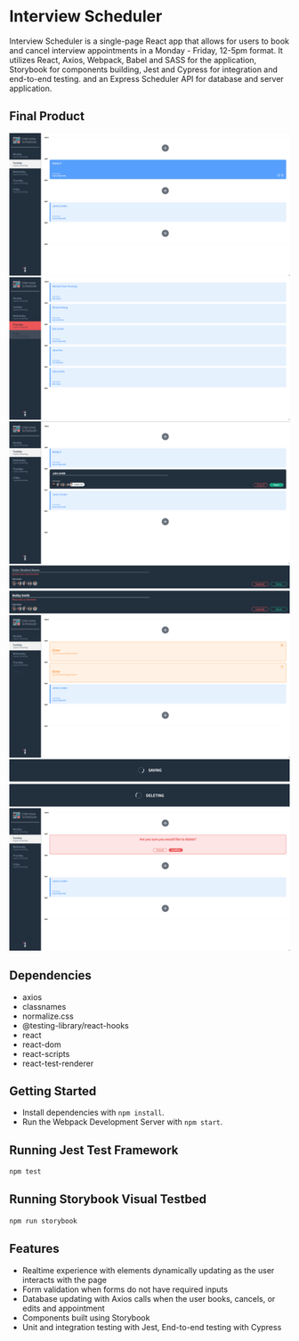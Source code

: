 # Interview Scheduler

Interview Scheduler is a single-page React app that allows for users to book and cancel interview appointments in a Monday - Friday, 12-5pm format.
It utilizes React, Axios, Webpack, Babel and SASS for the application, Storybook for components building, Jest and Cypress for integration and end-to-end testing. and an Express Scheduler API for database and server application.

## Final Product

!["Slot Showing Edit and Delete When Hovered"](https://github.com/lschan12/scheduler/blob/master/docs/Edit-Delete.png?raw=true)
!["Day List Showing Spots Remaining with specific CSS Styling"](https://github.com/lschan12/scheduler/blob/master/docs/Full-Selected.png?raw=true)
!["Interview Booking Form"](https://github.com/lschan12/scheduler/blob/master/docs/Form.png?raw=true)
!["Form Validation Showing the Relevant Error Message"](https://github.com/lschan12/scheduler/blob/master/docs/Validation.png?raw=true)
!["Error Messages"](https://github.com/lschan12/scheduler/blob/master/docs/Error.png?raw=true)
!["Status Messages When Performing Async Calls"](https://github.com/lschan12/scheduler/blob/master/docs/Status.png?raw=true)
!["Confirmation Screen"](https://github.com/lschan12/scheduler/blob/master/docs/Confirm.png?raw=true)

## Dependencies

- axios
- classnames
- normalize.css
- @testing-library/react-hooks
- react
- react-dom
- react-scripts
- react-test-renderer


## Getting Started

- Install dependencies with `npm install`.
- Run the Webpack Development Server with `npm start`.

## Running Jest Test Framework

```sh
npm test
```

## Running Storybook Visual Testbed

```sh
npm run storybook
```

## Features

- Realtime experience with elements dynamically updating as the user interacts with the page
- Form validation when forms do not have required inputs
- Database updating with Axios calls when the user books, cancels, or edits and appointment
- Components built using Storybook
- Unit and integration testing with Jest, End-to-end testing with Cypress

